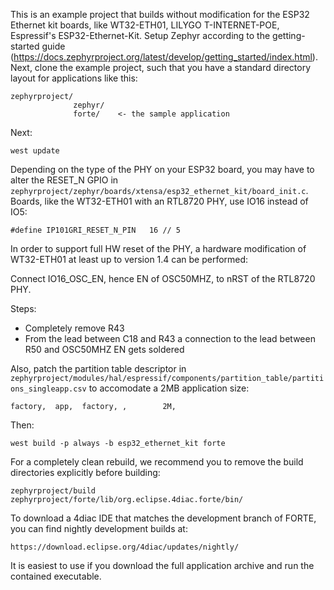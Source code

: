 This is an example project that builds without modification for the ESP32 Ethernet kit boards, like WT32-ETH01, LILYGO T-INTERNET-POE, Espressif's ESP32-Ethernet-Kit.
Setup Zephyr according to the getting-started guide (https://docs.zephyrproject.org/latest/develop/getting_started/index.html).
Next, clone the example project, such that you have a standard directory layout for applications like this:

```
zephyrproject/
              zephyr/
              forte/    <- the sample application
```

Next:

```
west update
```

Depending on the type of the PHY on your ESP32 board, you may have to alter the RESET_N GPIO in `zephyrproject/zephyr/boards/xtensa/esp32_ethernet_kit/board_init.c`.
Boards, like the WT32-ETH01 with an RTL8720 PHY, use IO16 instead of IO5:

`#define IP101GRI_RESET_N_PIN	16 // 5`

In order to support full HW reset of the PHY, a hardware modification of WT32-ETH01 at least up to version 1.4 can be performed:

Connect IO16_OSC_EN, hence EN of OSC50MHZ, to nRST of the RTL8720 PHY.

Steps:
- Completely remove R43
- From the lead between C18 and R43 a connection to the lead between R50 and OSC50MHZ EN gets soldered

Also, patch the partition table descriptor in `zephyrproject/modules/hal/espressif/components/partition_table/partitions_singleapp.csv` to accomodate a 2MB application size:

`factory,  app,  factory, ,        2M,`

Then:

```
west build -p always -b esp32_ethernet_kit forte
```

For a completely clean rebuild, we recommend you to remove the build directories explicitly before building:

```
zephyrproject/build
zephyrproject/forte/lib/org.eclipse.4diac.forte/bin/
```

To download a 4diac IDE that matches the development branch of FORTE, you can find nightly development builds at:

`https://download.eclipse.org/4diac/updates/nightly/`

It is easiest to use if you download the full application archive and run the contained executable.
